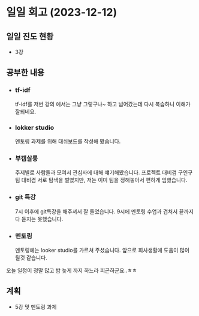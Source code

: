 # 일일 회고 (2023-12-12)

## 일일 진도 현황
- 3강

## 공부한 내용
- ### tf-idf
  tf-idf를 저번 강의 에서는 그냥 그렇구나~ 하고 넘어갔는데 다시 복습하니 이해가 잘되네요. 
- ### lokker studio
  멘토링 과제를 위해 대쉬보드를 작성해 봤습니다.
- ### 부캠살롱
  주제별로 사람들과 모여서 관심사에 대해 얘기해봤습니다. 프로젝트 대비겸 구인구팀 대비겸 서로 탐색을 벌였지만, 저는 이미 팀을 정해놓아서 편하게 임했습니다. 
- ### git 특강
  7시 이후에 git특강을 해주셔서 잘 들었습니다. 9시에 멘토링 수업과 겹처서 끝까지 다 듣지는 못했습니다.
- ### 멘토링
  멘토링에는 looker studio를 가르쳐 주셨습니다. 앞으로 회사생활에 도움이 많이 될것 같습니다.  

오늘 일정이 정말 많고 밤 늦게 까지 하느라 피곤하군요..ㅎㅎ

## 계획
- 5강 및 멘토링 과제